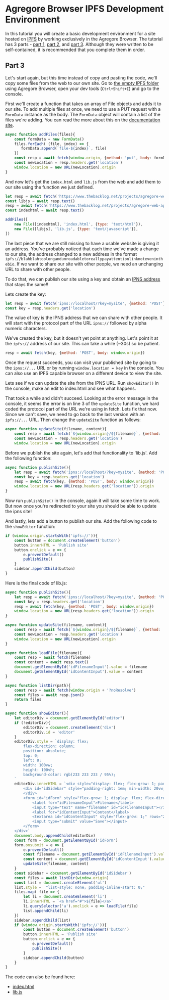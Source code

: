 # Agregore Browser IPFS Development Environment

In this tutorial you will create a basic development environment for a site hosted on [IPFS](https://ipfs.tech) by working exclusively in the Agregore Browser. The tutorial has 3 parts - [part 1](./part-1), [part 2](./part-2), and [part 3](./part-3). Although they were written to be self-contained, it is recommended that you complete them in order.

## Part 3

Let's start again, but this time instead of copy and pasting the code, we'll copy some files from the web to our own site. Go to [the empty IPFS folder](ipfs://bafyaabakaieac/) using Agregore Browser, open your dev tools (`Ctrl+Shift+I`) and go to the console.

First we'll create a function that takes an array of File objects and adds it to our site. To add multiple files at once, we need to use a PUT request with a `FormData` instance as the body. The `FormData` object will contain a list of the files we're adding. You can read the more about this on the [documentation site](https://github.com/RangerMauve/js-ipfs-fetch#await-fetchipfsbafyaabakaieac-method-put-body-new-formdata).

```js
async function addFiles(files){
    const formData = new FormData()
    files.forEach( (file, index) => {
       formData.append(`file-${index}`, file) 
    })
    const resp = await fetch(window.origin, {method: 'put', body: formData})
    const newLocation = resp.headers.get('location')
    window.location = new URL(newLocation).origin
}
```

And now let's get the `index.html` and `lib.js` from the web and add them to our site using the function we just defined.

```js
let resp = await fetch('https://www.thebacklog.net/projects/agregore-web-apps/amt3.js')
const libjs = await resp.text()
resp = await fetch('https://www.thebacklog.net/projects/agregore-web-apps/amt3-index.tmpl')
const indexhtml = await resp.text()

addFiles([
    new File([indexhtml], 'index.html', {type: 'text/html'}),
    new File([libjs], 'lib.js', {type: 'text/javascript'}),
])
```

The last piece that we are still missing to have a usable website is giving it an address. You've probably noticed that each time we've made a change to our site, the address changed to a new address in the format `ipfs://blahblahtoolongandunreadabletoreallypayattentionlinknoteveninthebio`. If we want to share our site with other people, we need an unchanging URL to share with other people.

To do that, we can publish our site using a key and obtain an [IPNS address](https://docs.ipfs.tech/concepts/ipns/#mutability-in-ipfs) that stays the same!!

Lets create the key:

```js
let resp = await fetch('ipns://localhost/?key=mysite', {method: 'POST'})
const key = resp.headers.get('location')
```

The value of key is the IPNS address that we can share with other people. It will start with the protocol part of the URL `ipns://` followed by alpha numeric characters.

We've created the key, but it doesn't yet point at anything. Let's point it at the `ipfs://` address of our site. This can take a while (~30s) so be patient.

```js
resp = await fetch(key, {method: 'POST', body: window.origin})
```

Once the request succeeds, you can visit your published site by going to the `ipns://...` URL or by running `window.location = key` in the console. You can also use an IPFS capable browser on a different device to view the site.

Lets see if we can update the site from the IPNS URL. Run `showEditor()` in the console, make an edit to index.html and see what happens.

That took a while and didn't succeed. Looking at the error message in the console, it seems the error is on line 3 of the `updateSite` function, we hard coded the protocol part of the URL we're using in fetch. Lets fix that now. Since we can't save, we need to go back to the last version with an `ipfs://...` URL. Then change the `updateSite` function as follows:

```js
async function updateSite(filename, content){
    const resp = await fetch(`${window.origin}/${filename}`, {method: 'put', body: content})
    const newLocation = resp.headers.get('location')
    window.location = new URL(newLocation).origin
```

Before we publish the site again, let's add that functionality to 'lib.js'. Add the following function:

```js
async function publishSite(){
    let resp = await fetch('ipns://localhost/?key=mysite', {method: 'POST'})
    const key = resp.headers.get('location')
    resp = await fetch(key, {method: 'POST', body: window.origin})
    window.location = new URL(resp.headers.get('location')).origin
}
```

Now run `publishSite()` in the console, again it will take some time to work. But now once you're redirected to your site you should be able to update the ipns site!

And lastly, lets add a button to publish our site. Add the following code to the `showEditor` function:

```js
if (window.origin.startsWith('ipfs://')){
    const button = document.createElement('button')
    button.innerHTML = 'Publish site'
    button.onclick = e => {
        e.preventDefault()
        publishSite()
    }
    sidebar.appendChild(button)
}
```

Here is the final code of lib.js:

```js
async function publishSite(){
    let resp = await fetch('ipns://localhost/?key=mysite', {method: 'POST'})
    const key = resp.headers.get('location')
    resp = await fetch(key, {method: 'POST', body: window.origin})
    window.location = new URL(resp.headers.get('location')).origin
}

async function updateSite(filename, content){
    const resp = await fetch(`${window.origin}/${filename}`, {method: 'put', body: content})
    const newLocation = resp.headers.get('location')
    window.location = new URL(newLocation).origin
}

async function loadFile(filename){
    const resp = await fetch(filename)
    const content = await resp.text()
    document.getElementById('idFilenameInput').value = filename
    document.getElementById('idContentInput').value = content
}

async function listDir(path){
    const resp = await fetch(window.origin + '?noResolve')
    const files = await resp.json()
    return files
}

async function showEditor(){
    let editorDiv = document.getElementById("editor")
    if (!editorDiv){
        editorDiv = document.createElement('div')
        editorDiv.id = 'editor'
    }
    editorDiv.style = `display: flex;
        flex-direction: column;
        position: absolute;
        top: 0;
        left: 0;
        width: 100vw;
        height: 100vh;
        background-color: rgb(233 233 233 / 95%);
    `
    editorDiv.innerHTML = `<div style="display: flex; flex-grow: 1; padding: 1em">
        <div id="idSidebar" style="padding-right: 1em; min-width: 20vw;"><h2>Files</h2>
        </div>
        <form id="idForm" style="flex-grow: 1; display: flex; flex-direction: column;">
            <label for="idFilenameInput">Filename</label>
            <input type="text" name="filename" id="idFilenameInput"></input>
            <label for="idContentInput">Content</label>
            <textarea id="idContentInput" style="flex-grow: 1;" rows="20"></textarea>
            <input type="submit" value="Save"></input>
        </form>
    </div>`
    document.body.appendChild(editorDiv)
    const form = document.getElementById('idForm')
    form.onsubmit = e => {
        e.preventDefault()
        const filename = document.getElementById('idFilenameInput').value
        const content = document.getElementById('idContentInput').value
        updateSite(filename, content)
    }
    const sidebar = document.getElementById('idSidebar')
    const files = await listDir(window.origin)
    const list = document.createElement('ul')
    list.style =  "list-style: none; padding-inline-start: 0;"
    files.map( file => {
        let li = document.createElement('li')
        li.innerHTML = `<a href="#">${file}</a>`
        li.querySelector('a').onclick = e => loadFile(file)
        list.appendChild(li)
    })
    sidebar.appendChild(list)
    if (window.origin.startsWith('ipfs://')){
        const button = document.createElement('button')
        button.innerHTML = 'Publish site'
        button.onclick = e => {
            e.preventDefault()
            publishSite()
        }
        sidebar.appendChild(button)
    }
}
```

The code can also be found here:
- [index.html](https://github.com/AgregoreWeb/website/blob/main/docs/examples/browser-devenv/index.html.template')
- [lib.js](https://github.com/AgregoreWeb/website/blob/main/docs/examples/browser-devenv/lib.js.template')
